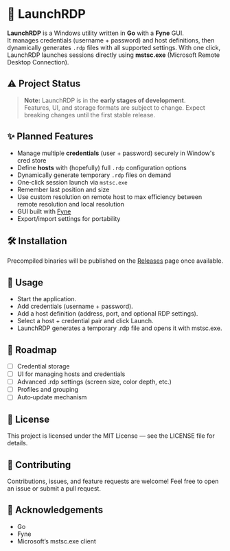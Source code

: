 # 🚀 LaunchRDP

**LaunchRDP** is a Windows utility written in **Go** with a **Fyne** GUI.  
It manages credentials (username + password) and host definitions, then dynamically generates `.rdp` files with all supported settings. With one click, LaunchRDP launches sessions directly using **mstsc.exe** (Microsoft Remote Desktop Connection).

## ⚠️ Project Status

> **Note:** LaunchRDP is in the **early stages of development**.  
> Features, UI, and storage formats are subject to change. Expect breaking changes until the first stable release.

## ✨ Planned Features

- Manage multiple **credentials** (user + password) securely in Window's cred store
- Define **hosts** with (hopefully) full `.rdp` configuration options
- Dynamically generate temporary `.rdp` files on demand
- One‑click session launch via `mstsc.exe`
- Remember last position and size
- Use custom resolution on remote host to max efficiency between remote resolution and local resolution
- GUI built with [Fyne](https://fyne.io)  
- Export/import settings for portability  

## 🛠️ Installation

Precompiled binaries will be published on the [Releases](../../releases) page once available.  

## 🚦 Usage
- Start the application.
- Add credentials (username + password).
- Add a host definition (address, port, and optional RDP settings).
- Select a host + credential pair and click Launch.
- LaunchRDP generates a temporary .rdp file and opens it with mstsc.exe.

## 📌 Roadmap
- [ ] Credential storage
- [ ] UI for managing hosts and credentials
- [ ] Advanced .rdp settings (screen size, color depth, etc.)
- [ ] Profiles and grouping
- [ ] Auto‑update mechanism

## 📄 License
This project is licensed under the MIT License — see the LICENSE file for details.

## 🤝 Contributing
Contributions, issues, and feature requests are welcome!
Feel free to open an issue or submit a pull request.

## 🙏 Acknowledgements
- Go
- Fyne
- Microsoft’s mstsc.exe client
